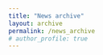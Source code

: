 ```yaml
---
title: "News archive"
layout: archive
permalink: /news_archive
# author_profile: true
---
```

<!-- 
# News before 2023
* 10/2022. .

-->